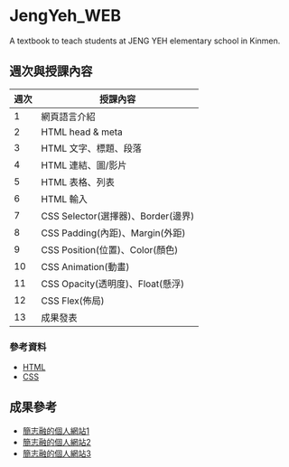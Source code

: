 # JengYeh_WEB
A textbook to teach students at JENG YEH elementary school in Kinmen.

## 週次與授課內容

| 週次 | 授課內容                       |
| ---- | ------------------------------ |
| 1    | 網頁語言介紹                   |
| 2    | HTML head & meta                |
| 3    | HTML 文字、標題、段落           |
| 4    | HTML 連結、圖/影片              |
| 5    | HTML 表格、列表                 |
| 6    | HTML 輸入                      |
| 7    | CSS Selector(選擇器)、Border(邊界) |
| 8    | CSS Padding(內距)、Margin(外距) |
| 9    | CSS Position(位置)、Color(顏色) |
| 10   | CSS Animation(動畫)             |
| 11   | CSS Opacity(透明度)、Float(懸浮) |
| 12   | CSS Flex(佈局)                  |
| 13   | 成果發表                       |

### 參考資料
- [HTML](https://jung217.github.io/wp110b//homework/HTML/NOTE1.0.html)
- [CSS](https://jung217.github.io/wp110b//homework/HTML/NOTE2.0.html)

## 成果參考
* [簡志融的個人網站1](https://jung217.github.io/AiMade_WebPages/)
* [簡志融的個人網站2](https://jung217.github.io/wp110b/project/main.html)
* [簡志融的個人網站3](https://jung.azurewebsites.net/)